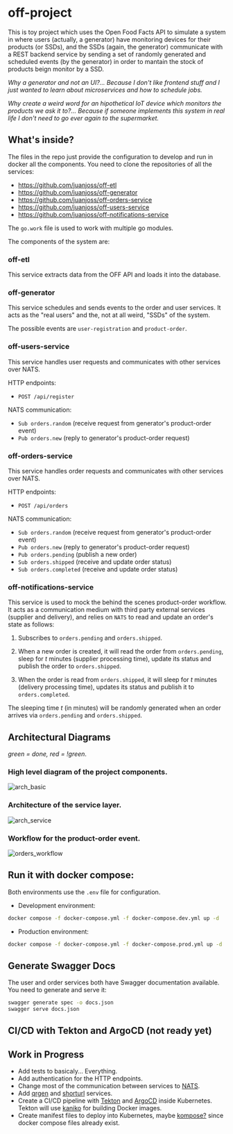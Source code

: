 # off-project

This is toy project which uses the Open Food Facts API to simulate a system in where users (actually, a generator) have monitoring devices for their products (or SSDs), and the SSDs (again, the generator) communicate with a REST backend service by sending a set of randomly generated and scheduled events (by the generator) in order to mantain the stock of products beign monitor by a SSD.

_Why a generator and not an UI?... Because I don't like frontend stuff and I just wanted to learn about microservices and how to schedule jobs._

_Why create a weird word for an hipothetical IoT device which monitors the products we ask it to?... Because if someone implements this system in real life I don't need to go ever again to the supermarket._

## What's inside?

The files in the repo just provide the configuration to develop and run in docker all the components. You need to clone the repositories of all the services:

- https://github.com/juanjoss/off-etl
- https://github.com/juanjoss/off-generator
- https://github.com/juanjoss/off-orders-service
- https://github.com/juanjoss/off-users-service
- https://github.com/juanjoss/off-notifications-service

The `go.work` file is used to work with multiple go modules.

The components of the system are:

### off-etl

This service extracts data from the OFF API and loads it into the database.

### off-generator

This service schedules and sends events to the order and user services. It acts as the "real users" and the, not at all weird, "SSDs" of the system.

The possible events are `user-registration` and `product-order`.

### off-users-service

This service handles user requests and communicates with other services over NATS.

HTTP endpoints:
- `POST /api/register`

NATS communication:
- `Sub orders.random` (receive request from generator's product-order event)
- `Pub orders.new` (reply to generator's product-order request)

### off-orders-service

This service handles order requests and communicates with other services over NATS.

HTTP endpoints:
- `POST /api/orders`

NATS communication:
- `Sub orders.random` (receive request from generator's product-order event)
- `Pub orders.new` (reply to generator's product-order request)
- `Pub orders.pending` (publish a new order)
- `Sub orders.shipped` (receive and update order status)
- `Sub orders.completed` (receive and update order status)

### off-notifications-service

This service is used to mock the behind the scenes product-order workflow. It acts as a communication medium with third party external services (supplier and delivery), and relies on `NATS` to read and update an order's state as follows:

1. Subscribes to `orders.pending` and `orders.shipped`.

2. When a new order is created, it will read the order from `orders.pending`, sleep for _t_ minutes (supplier processing time), update its status and publish the order to `orders.shipped`.

2. When the order is read from `orders.shipped`, it will sleep for _t_ minutes (delivery processing time), updates its status and publish it to `orders.completed`.

The sleeping time _t_ (in minutes) will be randomly generated when an order arrives via `orders.pending` and `orders.shipped`.

## Architectural Diagrams

_green = done, red = !green_.

### High level diagram of the project components.
![arch_basic](https://drive.google.com/uc?export=view&id=1kRnklQk-EVtD-bonvvCYNwBA7MnEfZW6)

### Architecture of the service layer.
![arch_service](https://drive.google.com/uc?export=view&id=1xB-YAc2PKwYC5Pruw6V7xT4k-iTSLgfn)

### Workflow for the product-order event. 
![orders_workflow](https://drive.google.com/uc?export=view&id=14DvmCakoJZLWIhCLawNHIGPc4I7sKI01)

## Run it with docker compose:

Both environments use the `.env` file for configuration.

- Development environment:

```bash
docker compose -f docker-compose.yml -f docker-compose.dev.yml up -d
```

- Production environment:

```bash
docker compose -f docker-compose.yml -f docker-compose.prod.yml up -d
```

## Generate Swagger Docs

The user and order services both have Swagger documentation available. You need to generate and serve it:

```bash
swagger generate spec -o docs.json
swagger serve docs.json
```

## CI/CD with Tekton and ArgoCD (not ready yet)

## Work in Progress

- Add tests to basicaly... Everything.
- Add authentication for the HTTP endpoints.
- Change most of the communication between services to [NATS](https://nats.io/).
- Add [qrgen](https://github.com/juanjoss/qrgen) and [shorturl](https://github.com/juanjoss/shorturl) services.
- Create a CI/CD pipeline with [Tekton](https://tekton.dev/) and [ArgoCD](https://argo-cd.readthedocs.io/en/stable/) inside Kubernetes. Tekton will use [kaniko](https://github.com/GoogleContainerTools/kaniko) for building Docker images.
- Create manifest files to deploy into Kubernetes, maybe [kompose?](https://kompose.io/) since docker compose files already exist.
